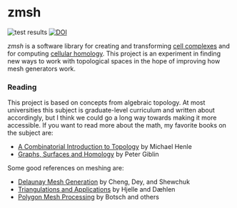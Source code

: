 # zmsh

![test results](https://github.com/danshapero/zmsh/actions/workflows/test.yml/badge.svg) [![DOI](https://zenodo.org/badge/170366082.svg)](https://zenodo.org/badge/latestdoi/170366082)

*zmsh* is a software library for creating and transforming [cell complexes](https://en.wikipedia.org/wiki/CW_complex) and for computing [cellular homology](https://en.wikipedia.org/wiki/Cellular_homology).
This project is an experiment in finding new ways to work with topological spaces in the hope of improving how mesh generators work.

### Reading

This project is based on concepts from algebraic topology.
At most universities this subject is graduate-level curriculum and written about accordingly, but I think we could go a long way towards making it more accessible.
If you want to read more about the math, my favorite books on the subject are:

* [A Combinatorial Introduction to Topology](https://store.doverpublications.com/0486679667.html) by Michael Henle
* [Graphs, Surfaces and Homology](https://doi.org/10.1017/CBO9780511779534) by Peter Giblin

Some good references on meshing are:

* [Delaunay Mesh Generation](https://www.routledge.com/Delaunay-Mesh-Generation/Cheng-Dey-Shewchuk/p/book/9781584887300) by Cheng, Dey, and Shewchuk
* [Triangulations and Applications](https://doi.org/10.1007/3-540-33261-8) by Hjelle and Dæhlen
* [Polygon Mesh Processing](https://www.routledge.com/Polygon-Mesh-Processing/Botsch-Kobbelt-Pauly-Alliez-Levy/p/book/9781568814261) by Botsch and others
